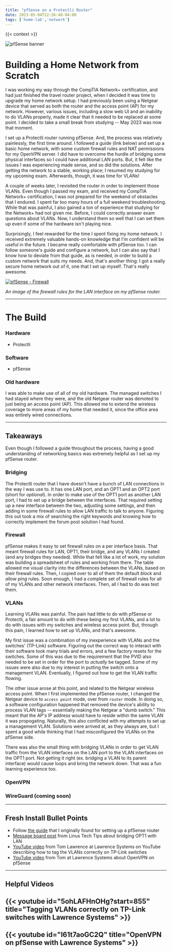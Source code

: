 ```yaml
---
title: "pfSense on a Protectli Router"
date: 2023-05-04T22:56:48-04:00
tags: ['home-lab','network']
---
```


{{< context >}}

![pfSense banner](/images/pfsense-banner.png)

# Building a Home Network from Scratch

I was working my way through the CompTIA Network+ certification, and had just finished the travel router project, when I decided it was time to upgrade my home network setup. I had previously been using a Netgear device that served as both the router and the access point (AP) for my network. However, various issues, including a slow web UI and an inability to do VLANs properly, made it clear that it needed to be replaced at some point. I decided to take a small break from studying -- May 2023 was now that moment.

I set up a Protectli router running pfSense. And, the process was relatively painlessly, the first time around. I followed a guide (link below) and set up a basic home network, with some custom firewall rules and NAT permissions for my OpenVPN server. I did have to overcome the hurdle of bridging some physical interfaces so I could have additional LAN ports. But, it felt like the issues I was experiencing made sense, and so did the solutions. After getting the network to a stable, working place; I resumed my studying for my upcoming exam. Afterwards, though, it was time for VLANs!

A couple of weeks later, I revisited the router in order to implement those VLANs. Even though I passed my exam, and received my CompTIA Network+ certification, I was not prepared for the weekend of obstacles that I endured. I spent far too many hours of a full weekend troubleshooting. While that was painful, I also gained a ton of experience that studying for the Network+ had not given me. Before, I could correctly answer exam questions about VLANs. Now, I understand them so well that I can set them up even if some of the hardware isn't playing nice.

Surprisingly, I feel rewarded for the time I spent fixing my home network. I received extremely valuable hands-on knowledge that I'm confident will be useful in the future. I became really comfortable with pfSense too. I can follow someone's guide and configure a network, but I can also say that I know how to deviate from that guide, as is needed, in order to build a custom network that suits my needs. And, that's another thing: I got a really secure home network out of it, one that I set up myself. That's really awesome.

[![pfSense - Firewall](/images/pfsense-firewall.png "pfSense - Firewall")](/images/pfsense-firewall.png)

*An image of the firewall rules for the LAN interface on my pfSense router.*

---

# The Build

### Hardware

- Protectli

### Software

- pfSense

### Old hardware

I was able to make use of all of my old hardware. The managed switches I had stayed where they were, and the old Netgear router was demoted to just being an access point (AP). This allowed me to extend the wireless coverage to more areas of my home that needed it, since the office area was entirely wired connections.

---

## Takeaways

Even though I followed a guide throughout the process, having a good understanding of networking basics was extremely helpful as I set up my pfSense router.

### Bridging

The Protectli router that I have doesn't have a bunch of LAN connections in the way I was use to. It has one LAN port, and an OPT1 and an OPT2 port (short for *optional*). In order to make use of the OPT1 port as another LAN port, I had to set up a bridge between the interfaces. That required setting up a new interface between the two, adjusting some settings, and then adding in some firewall rules to allow LAN traffic to talk to anyone. Figuring this out took a mix of searching the right keywords and knowing how to correctly implement the forum post solution I had found.

### Firewall

pfSense makes it easy to set firewall rules on a per interface basis. That meant firewall rules for LAN, OPT1, their bridge, and any VLANs I created (and any bridges they needed). While that felt like a lot of work, my solution was building a spreadsheet of rules and working from there. The table allowed me visual clarity into the differences between the VLANs, based on their firewall rules. Then, I copied over to all of them the default *block* and *allow ping* rules. Soon enough, I had a complete set of firewall rules for all of my VLANs and other network interfaces. Then, all I had to do was test them.

### VLANs

Learning VLANs was painful. The pain had little to do with pfSense or Protectli, a fair amount to do with these being my first VLANs, and a lot to do with issues with my switches and wireless access point. But, through this pain, I learned how to set up VLANs, and that's awesome.

My first issue was a combination of my inexperience with VLANs and the switches' (TP-Link) software. Figuring out the correct way to interact with their software took many trials and errors, and a few factory resets for the switches. Some of this was due to the requirement that the PVID also needed to be set in order for the port to *actually* be tagged. Some of my issues were also due to my interest in putting the switch onto a management VLAN. Eventually, I figured out how to get the VLAN traffic flowing.

The other issue arose at this point, and related to the Netgear wireless access point. When I first implemented the pfSense router, I changed the Netgear device to `access point` mode, over from `router` mode. In doing so, a software configuration happened that removed the device's ability to process VLAN tags -- essentially making the Netgear a "dumb switch." This meant that the AP's IP address would have to reside within the same VLAN it was propogating. Naturally, this also conflicted with my attempts to set up a management VLAN. Solutions were arrived at, as they always are, but I spent a good while thinking that I had misconfigured the VLANs on the pfSense side.

There was also the small thing with bridging VLANs in order to get VLAN traffic from the VLAN interfaces on the LAN port to the VLAN interfaces on the OPT1 port. Not getting it right (ex. bridging a VLAN to its parent interface) would cause loops and bring the network down. That was a fun learning experience too.

### OpenVPN

### WireGuard (coming soon)

---

## Fresh Install Bullet Points

- Follow [the guide](https://nguvu.org/pfsense/pfsense-baseline-setup) that I originally found for setting up a pfSense router
- [Message board post](https://linustechtips.com/topic/753059-how-do-i-configure-opt1-and-opt2-as-additional-lan-on-pfsense) from Linus Tech Tips about bridging OPT1 with LAN
- [YouTube video](https://www.youtube.com/watch?v=5ohLAFHnOHg&t=855) from Tom Lawrence at Lawrence Systems on YouTube describing how to tag the VLANs correctly on TP-Link switches
- [YouTube video](https://www.youtube.com/watch?v=I61t7aoGC2Q) from Tom at Lawrence Systems about OpenVPN on pfSense

---

## Helpful Videos

## {{< youtube id="5ohLAFHnOHg?start=855" title="Tagging VLANs correctly on TP-Link switches with Lawrence Systems" >}}

## {{< youtube id="I61t7aoGC2Q" title="OpenVPN on pfSense with Lawrence Systems" >}}
